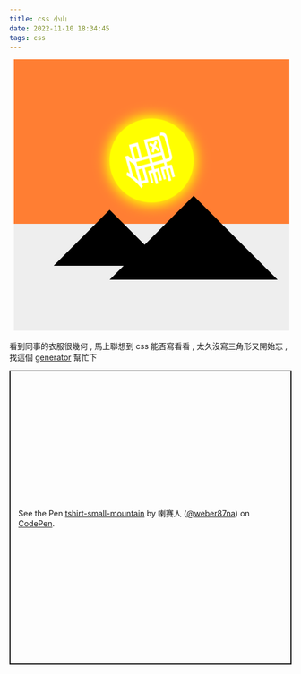 ```yaml
---
title: css 小山
date: 2022-11-10 18:34:45
tags: css
---
```


&nbsp;
![tshirt](https://raw.githubusercontent.com/weber87na/flowers/master/tshirt-small-mountain.png)
<!-- more -->

看到同事的衣服很幾何 , 馬上聯想到 css 能否寫看看 , 太久沒寫三角形又開始忘 , 找這個 [generator](http://apps.eky.hk/css-triangle-generator/) 幫忙下

<p class="codepen" data-height="526" data-slug-hash="RwJpRVY" data-user="weber87na" style="height: 526px; box-sizing: border-box; display: flex; align-items: center; justify-content: center; border: 2px solid; margin: 1em 0; padding: 1em;">
  <span>See the Pen <a href="https://codepen.io/weber87na/pen/RwJpRVY">
  tshirt-small-mountain</a> by 喇賽人 (<a href="https://codepen.io/weber87na">@weber87na</a>)
  on <a href="https://codepen.io">CodePen</a>.</span>
</p>
<script async src="https://cpwebassets.codepen.io/assets/embed/ei.js"></script>
